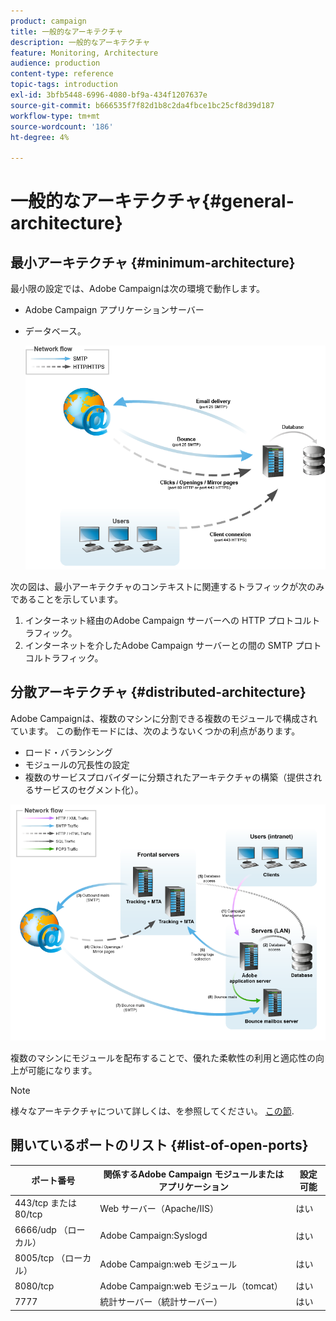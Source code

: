 ```yaml
---
product: campaign
title: 一般的なアーキテクチャ
description: 一般的なアーキテクチャ
feature: Monitoring, Architecture
audience: production
content-type: reference
topic-tags: introduction
exl-id: 3bfb5448-6996-4080-bf9a-434f1207637e
source-git-commit: b666535f7f82d1b8c2da4fbce1bc25cf8d39d187
workflow-type: tm+mt
source-wordcount: '186'
ht-degree: 4%

---
```


# 一般的なアーキテクチャ{#general-architecture}



## 最小アーキテクチャ {#minimum-architecture}

最小限の設定では、Adobe Campaignは次の環境で動作します。

* Adobe Campaign アプリケーションサーバー
* データベース。

  ![](assets/formation_exploitation.png)

次の図は、最小アーキテクチャのコンテキストに関連するトラフィックが次のみであることを示しています。

1. インターネット経由のAdobe Campaign サーバーへの HTTP プロトコルトラフィック。
1. インターネットを介したAdobe Campaign サーバーとの間の SMTP プロトコルトラフィック。

## 分散アーキテクチャ {#distributed-architecture}

Adobe Campaignは、複数のマシンに分割できる複数のモジュールで構成されています。 この動作モードには、次のようないくつかの利点があります。

* ロード・バランシング
* モジュールの冗長性の設定
* 複数のサービスプロバイダーに分類されたアーキテクチャの構築（提供されるサービスのセグメント化）。

![](assets/architecturerepartie.png)

複数のマシンにモジュールを配布することで、優れた柔軟性の利用と適応性の向上が可能になります。

>[!NOTE]
>
>様々なアーキテクチャについて詳しくは、を参照してください。 [この節](../../installation/using/general-architecture.md).

## 開いているポートのリスト {#list-of-open-ports}

| ポート番号 | 関係するAdobe Campaign モジュールまたはアプリケーション | 設定可能 |
|---|---|---|
| 443/tcp または 80/tcp | Web サーバー（Apache/IIS） | はい |
| 6666/udp （ローカル） | Adobe Campaign:Syslogd | はい |
| 8005/tcp （ローカル） | Adobe Campaign:web モジュール | はい |
| 8080/tcp | Adobe Campaign:web モジュール（tomcat） | はい |
| 7777 | 統計サーバー（統計サーバー） | はい |
